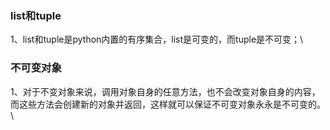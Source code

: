 ### list和tuple
1、list和tuple是python内置的有序集合，list是可变的，而tuple是不可变；\

### 不可变对象
1、对于不变对象来说，调用对象自身的任意方法，也不会改变对象自身的内容，而这些方法会创建新的对象并返回，这样就可以保证不可变对象永永是不可变的。\
